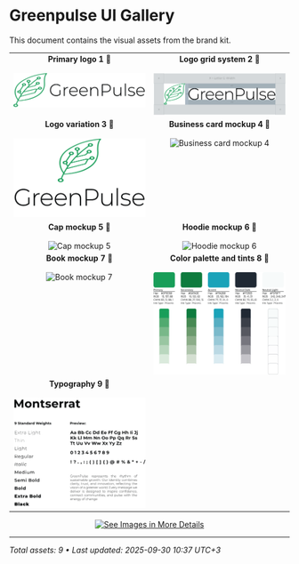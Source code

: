 # Greenpulse UI Gallery
This document contains the visual assets from the brand kit.

<table>
  <tr>
    <td width="50%" valign="top" align="center">
      <strong>Primary logo 1 🔽</strong><br><br>
      <img src="image-files/logo/Primary-logo-1.png" alt="Primary logo 1" width="100%">
    </td>
    <td width="50%" valign="top" align="center">
      <strong>Logo grid system 2 🔽</strong><br><br>
      <img src="image-files/logo/Logo-grid-system-2.png" alt="Logo grid system 2" width="100%">
    </td>
  </tr>
  <tr>
    <td width="50%" valign="top" align="center">
      <strong>Logo variation 3 🔽</strong><br><br>
      <img src="image-files/logo/logo-variation-3.png" alt="Logo variation 3" width="100%">
    </td>
    <td width="50%" valign="top" align="center">
      <strong>Business card mockup 4 🔽</strong><br><br>
      <img src="image-files/mockups/business-card-mockup-4.png" alt="Business card mockup 4" width="100%">
    </td>
  </tr>
  <tr>
    <td width="50%" valign="top" align="center">
      <strong>Cap mockup 5 🔽</strong><br><br>
      <img src="image-files/mockups/cap-mockup-5.png" alt="Cap mockup 5" width="100%">
    </td>
    <td width="50%" valign="top" align="center">
      <strong>Hoodie mockup 6 🔽</strong><br><br>
      <img src="image-files/mockups/hoodie-mockup-6.png" alt="Hoodie mockup 6" width="100%">
    </td>
  </tr>
  <tr>
    <td width="50%" valign="top" align="center">
      <strong>Book mockup 7 🔽</strong><br><br>
      <img src="image-files/mockups/book-mockup-7.png" alt="Book mockup 7" width="100%">
    </td>
    <td width="50%" valign="top" align="center">
      <strong>Color palette and tints 8 🔽</strong><br><br>
      <img src="image-files/color-pallete-and-typography/Color-pallete-and-tints-8.png" alt="Color palette and tints 8" width="100%">
    </td>
  </tr>
  <tr>
    <td width="50%" valign="top" align="center">
      <strong>Typography 9 🔽</strong><br><br>
      <img src="image-files/color-pallete-and-typography/Typography-9.png" alt="Typography 9" width="100%">
    </td>
    <td width="50%"></td>
  </tr>
</table>

<p align="center">
  <a href="image-files/">
    <img src="https://img.shields.io/badge/See%20Images%20in%20More%20Details-2b90d9" alt="See Images in More Details" width="240" height="50">
  </a>
</p>

---
*Total assets: 9 • Last updated: 2025-09-30 10:37 UTC+3*
